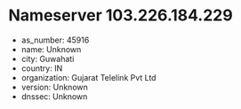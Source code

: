 # Nameserver 103.226.184.229

* as_number: 45916
* name: Unknown
* city: Guwahati
* country: IN
* organization: Gujarat Telelink Pvt Ltd
* version: Unknown
* dnssec: Unknown
